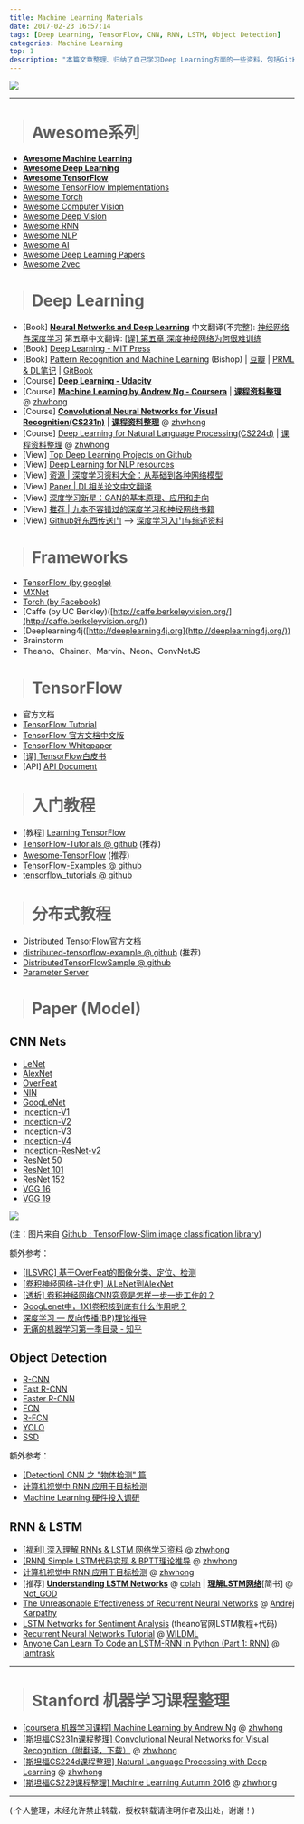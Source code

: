 ```yaml
---
title: Machine Learning Materials
date: 2017-02-23 16:57:14
tags: [Deep Learning, TensorFlow, CNN, RNN, LSTM, Object Detection]
categories: Machine Learning
top: 1
description: "本篇文章整理、归纳了自己学习Deep Learning方面的一些资料，包括GitHub Awesome，DL框架如TensorFlow，分布式教程，卷积神经网络CNN，物体检测Paper，循环神经网络RNN、LSTM等，以及斯坦福CS231n计算机视觉识别和Coursera Andrew Ng机器学习等相关课程整理。"
---
```


![](http://upload-images.jianshu.io/upload_images/145616-02a9d0afdcfb7047.png?imageMogr2/auto-orient/strip%7CimageView2/2/w/1240)

---

> # Awesome系列　

- [**Awesome Machine Learning**](https://github.com/josephmisiti/awesome-machine-learning)
- [**Awesome Deep Learning**](https://github.com/ChristosChristofidis/awesome-deep-learning)
- [**Awesome TensorFlow**](https://github.com/jtoy/awesome-tensorflow)
- [Awesome TensorFlow Implementations](https://github.com/TensorFlowKR/awesome_tensorflow_implementations)
- [Awesome Torch](https://github.com/carpedm20/awesome-torch)
- [Awesome Computer Vision](https://github.com/jbhuang0604/awesome-computer-vision)
- [Awesome Deep Vision](https://github.com/kjw0612/awesome-deep-vision)
- [Awesome RNN](https://github.com/kjw0612/awesome-rnn)
- [Awesome NLP](https://github.com/keonkim/awesome-nlp)
- [Awesome AI](https://github.com/owainlewis/awesome-artificial-intelligence)
- [Awesome Deep Learning Papers](https://github.com/terryum/awesome-deep-learning-papers)
- [Awesome 2vec](https://github.com/MaxwellRebo/awesome-2vec)


> # Deep Learning

- [Book] [**Neural Networks and Deep Learning**](http://neuralnetworksanddeeplearning.com/chap1.html) 中文翻译(不完整): [神经网络与深度学习](https://www.gitbook.com/book/hit-scir/neural-networks-and-deep-learning-zh_cn/details) 第五章中文翻译: [[译] 第五章 深度神经网络为何很难训练](http://www.jianshu.com/p/917f71b06499)
- [Book] [Deep Learning - MIT Press](http://www.deeplearningbook.org/)
- [Book] [Pattern Recognition and Machine Learning](http://www.springer.com/gb/book/9780387310732) (Bishop) | [豆瓣](https://book.douban.com/subject/2061116/) | [PRML & DL笔记](http://nbviewer.jupyter.org/github/lijin-THU/notes-machine-learning/blob/master/ReadMe.ipynb) | [GitBook](https://www.gitbook.com/book/mqshen/prml/details)
- [Course] [**Deep Learning - Udacity**](https://cn.udacity.com/course/deep-learning--ud730/)
- [Course] [**Machine Learning by Andrew Ng - Coursera**](https://www.coursera.org/learn/machine-learning) | [**课程资料整理**](http://www.jianshu.com/p/c68d0df13e0b) @ [zhwhong](http://www.jianshu.com/u/38cd2a8c425e)
- [Course] [**Convolutional Neural Networks for Visual Recognition(CS231n)**](http://cs231n.stanford.edu/) | [**课程资料整理**](http://www.jianshu.com/p/182baeb82c71) @ [zhwhong](http://www.jianshu.com/u/38cd2a8c425e)
- [Course] [Deep Learning for Natural Language Processing(CS224d)](http://cs224d.stanford.edu/) | [课程资料整理](http://www.jianshu.com/p/062d2bbbef93) @ [zhwhong](http://www.jianshu.com/u/38cd2a8c425e)
- [View] [Top Deep Learning Projects on Github](https://github.com/aymericdamien/TopDeepLearning)
- [View] [Deep Learning for NLP resources](https://github.com/andrewt3000/DL4NLP/blob/master/README.md)
- [View] [资源 | 深度学习资料大全：从基础到各种网络模型](http://www.jianshu.com/p/6752a8845d01)
- [View] [Paper | DL相关论文中文翻译](http://www.jianshu.com/nb/8413272)
- [View] [深度学习新星：GAN的基本原理、应用和走向](http://www.jianshu.com/p/80bd4d4c2992)
- [View] [推荐 | 九本不容错过的深度学习和神经网络书籍](http://www.jianshu.com/p/c20917a91472)
- [View] [Github好东西传送门](https://github.com/memect/hao) --> [深度学习入门与综述资料](https://github.com/memect/hao/blob/master/awesome/deep-learning-introduction.md)

> # Frameworks

- [TensorFlow (by google)](https://www.tensorflow.org/)
- [MXNet](https://github.com/dmlc/mxnet)
- [Torch (by Facebook)](http://torch.ch/)
- [Caffe (by UC Berkley)([http://caffe.berkeleyvision.org/](http://caffe.berkeleyvision.org/))
- [Deeplearning4j([http://deeplearning4j.org](http://deeplearning4j.org/))
- Brainstorm
- Theano、Chainer、Marvin、Neon、ConvNetJS

> # TensorFlow

- 官方文档
- [TensorFlow Tutorial](https://www.tensorflow.org/tutorials)
- [TensorFlow 官方文档中文版](http://wiki.jikexueyuan.com/project/tensorflow-zh/)
- [TensorFlow Whitepaper](http://download.tensorflow.org/paper/whitepaper2015.pdf)
- [[译] TensorFlow白皮书](http://www.jianshu.com/p/65dc64e4c81f)
- [API] [API Document](https://www.tensorflow.org/versions/r0.8/api_docs/index.html)

> # 入门教程

- [教程] [Learning TensorFlow](http://learningtensorflow.com/index.html)
- [TensorFlow-Tutorials @ github](https://github.com/nlintz/TensorFlow-Tutorials) (推荐)
- [Awesome-TensorFlow](https://github.com/jtoy/awesome-tensorflow) (推荐)
- [TensorFlow-Examples @ github](https://github.com/aymericdamien/TensorFlow-Examples)
- [tensorflow_tutorials @ github](https://github.com/pkmital/tensorflow_tutorials)

> # 分布式教程

- [Distributed TensorFlow官方文档](https://www.tensorflow.org/versions/r0.8/how_tos/distributed/index.html#distributed-tensorflow)
- [distributed-tensorflow-example @ github](https://github.com/ischlag/distributed-tensorflow-example) (推荐)
- [DistributedTensorFlowSample @ github](https://github.com/ashitani/DistributedTensorFlowSample)
- [Parameter Server](http://parameterserver.org/)

> # Paper (Model)

## CNN Nets

- [LeNet](http://yann.lecun.com/exdb/lenet/)
- [AlexNet](http://www.cs.toronto.edu/~fritz/absps/imagenet.pdf)
- [OverFeat](https://arxiv.org/abs/1312.6229v4)
- [NIN](https://arxiv.org/abs/1312.4400v3)
- [GoogLeNet](http://www.cs.unc.edu/~wliu/papers/GoogLeNet.pdf)
- [Inception-V1](https://arxiv.org/abs/1409.4842v1)
- [Inception-V2](https://arxiv.org/abs/1502.03167)
- [Inception-V3](http://arxiv.org/abs/1512.00567)
- [Inception-V4](https://arxiv.org/abs/1602.07261)
- [Inception-ResNet-v2](http://arxiv.org/abs/1602.07261)
- [ResNet 50](https://arxiv.org/abs/1512.03385)
- [ResNet 101](https://arxiv.org/abs/1512.03385)
- [ResNet 152](https://arxiv.org/abs/1512.03385)
- [VGG 16](http://arxiv.org/abs/1409.1556.pdf)
- [VGG 19](http://arxiv.org/abs/1409.1556.pdf)


![](http://upload-images.jianshu.io/upload_images/145616-131a561dcbe74aba.png?imageMogr2/auto-orient/strip%7CimageView2/2/w/1240)

(注：图片来自 [Github : TensorFlow-Slim image classification library](https://github.com/tensorflow/models/tree/master/slim#Pretrained))

额外参考：
- [[ILSVRC] 基于OverFeat的图像分类、定位、检测](http://www.jianshu.com/p/6d441e208547)
- [[卷积神经网络-进化史] 从LeNet到AlexNet](http://www.jianshu.com/p/7975f179ec49)
- [[透析] 卷积神经网络CNN究竟是怎样一步一步工作的？](http://www.jianshu.com/p/fe428f0b32c1)
- [GoogLenet中，1X1卷积核到底有什么作用呢？](http://www.jianshu.com/p/ba51f8c6e348)
- [深度学习 — 反向传播(BP)理论推导](http://www.jianshu.com/p/408ab8177a53)
- [无痛的机器学习第一季目录 - 知乎](https://zhuanlan.zhihu.com/p/22464594?refer=hsmyy)

## Object Detection

- [R-CNN](https://arxiv.org/abs/1311.2524)
- [Fast R-CNN](https://arxiv.org/abs/1504.08083)
- [Faster R-CNN](https://arxiv.org/abs/1506.01497v3)
- [FCN](https://arxiv.org/abs/1411.4038)
- [R-FCN](https://arxiv.org/abs/1605.06409v2)
- [YOLO](https://arxiv.org/abs/1506.02640v5)
- [SSD](https://arxiv.org/abs/1512.02325)

额外参考：
- [[Detection] CNN 之 "物体检测" 篇](http://www.jianshu.com/p/067f6a989d31)
- [计算机视觉中 RNN 应用于目标检测](http://www.jianshu.com/p/7e52daaba512)
- [Machine Learning 硬件投入调研](http://www.jianshu.com/p/4ce0aba4e3c2)

## RNN & LSTM

- [[福利] 深入理解 RNNs & LSTM 网络学习资料](http://www.jianshu.com/p/c930d61e1f16) @ [zhwhong](http://www.jianshu.com/u/38cd2a8c425e)
- [[RNN] Simple LSTM代码实现 & BPTT理论推导](http://www.jianshu.com/p/2aca6e8ac7c8) @ [zhwhong](http://www.jianshu.com/u/38cd2a8c425e)
- [计算机视觉中 RNN 应用于目标检测](http://www.jianshu.com/p/7e52daaba512) @ [zhwhong](http://www.jianshu.com/u/38cd2a8c425e)
- [推荐] [**Understanding LSTM Networks**](http://colah.github.io/posts/2015-08-Understanding-LSTMs/) @ [colah](http://colah.github.io/) | [**理解LSTM网络**](http://www.jianshu.com/p/9dc9f41f0b29)[简书] @ [Not_GOD](http://www.jianshu.com/u/696dc6c6f01c)
- [The Unreasonable Effectiveness of Recurrent Neural Networks](http://karpathy.github.io/2015/05/21/rnn-effectiveness/) @ [Andrej Karpathy](http://cs.stanford.edu/people/karpathy/)
- [LSTM Networks for Sentiment Analysis](http://deeplearning.net/tutorial/lstm.html) (theano官网LSTM教程+代码)
- [Recurrent Neural Networks Tutorial](http://www.wildml.com/2015/09/recurrent-neural-networks-tutorial-part-1-introduction-to-rnns/) @ [WILDML](http://www.wildml.com/)
- [Anyone Can Learn To Code an LSTM-RNN in Python (Part 1: RNN)](http://iamtrask.github.io/2015/11/15/anyone-can-code-lstm/) @ [iamtrask](https://twitter.com/iamtrask)


---

> # Stanford 机器学习课程整理

- [[coursera 机器学习课程] Machine Learning by Andrew Ng](http://www.jianshu.com/p/c68d0df13e0b) @ [zhwhong](http://www.jianshu.com/u/38cd2a8c425e)
- [[斯坦福CS231n课程整理] Convolutional Neural Networks for Visual Recognition（附翻译，下载）](http://www.jianshu.com/p/182baeb82c71) @ [zhwhong](http://www.jianshu.com/u/38cd2a8c425e)
- [[斯坦福CS224d课程整理] Natural Language Processing with Deep Learning](http://www.jianshu.com/p/062d2bbbef93) @ [zhwhong](http://www.jianshu.com/u/38cd2a8c425e)
- [[斯坦福CS229课程整理] Machine Learning Autumn 2016](http://www.jianshu.com/p/0a6ef31ff77a) @ [zhwhong](http://www.jianshu.com/u/38cd2a8c425e)

---

( 个人整理，未经允许禁止转载，授权转载请注明作者及出处，谢谢！)
